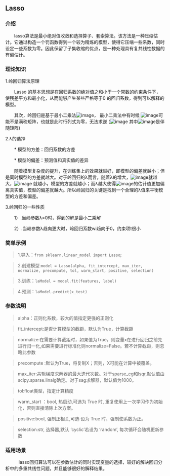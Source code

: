 <h2>Lasso</h2>

<h3>介绍</h3>

　　lasso算法是最小绝对值收敛和选择算子、套索算法。该方法是一种压缩估计。它通过构造一个罚函数得到一个较为精炼的模型，使得它压缩一些系数，同时设定一些系数为零。因此保留了子集收缩的优点，是一种处理具有复共线性数据的有偏估计。

<h3>理论知识</h3>

1.岭回归算法原理

　　Lasso 的基本思想是在回归系数的绝对值之和小于一个常数的约束条件下，使残差平方和最小化，从而能够产生某些严格等于0 的回归系数，得到可以解释的模型。

　　其次，岭回归是基于最小二乘法![image](/uploads/00c342a054783b5972f95e0ad464abf1/image.png)， 最小二乘法中有时候 ![image](/uploads/9070bd308d57009299c2af84564c811f/image.png)可能不是满秩矩阵，也就是此时行列式为零，无法求逆 (![image](/uploads/713c1996df1cc8561591d0b583b7edee/image.png) 其中![image](/uploads/b70d55c9be4d4cd488d68f10d3faea86/image.png)是伴随矩阵)

2.λ的选择

　　* 模型的方差：回归系数的方差 

　　* 模型的偏差：预测值和真实值的差异 

　　随着模型复杂度的提升，在训练集上的效果就越好，即模型的偏差就越小；但是同时模型的方差就越大。对于岭回归的λ而言，随着λ的增大，![image](/uploads/f43a73fb7277d8bb467f2a4357656f21/image.png)就越大，![image](/uploads/a8ff722118bb6ad87e0ce8c0a0f85b93/image.png)
 就越小，模型的方差就越小；而λ越大使得![image](/uploads/09a773cbae34fa419dd0a778a9d7f376/image.png)的估计值更加偏离真实值，模型的偏差就越大。所以岭回归的关键是找到一个合理的λ值来平衡模型的方差和偏差。

3.岭回归的一些性质

　　1）.当岭参数λ=0时，得到的解是最小二乘解

　　2）.当岭参数λ趋向更大时，岭回归系数wi趋向于0，约束项t很小

<h3>简单示例</h3>

> 1.导入：`from sklearn.linear_model import Lasso`;

> 2.创建模型:`model = Lasso(alpha, fit_intercept, max_iter, normalize, precompute, tol, warm_start, positive, selection)`

> 3.训练：`laModel = model.fit(features, label)`

> 4.预测：`laModel.predict(x_test)` 

<h3>参数说明</h3>

> alpha：正则化系数，较大的值指定更强的正则化

> fit_intercept:是否计算模型的截距，默认为True，计算截距

> normalize:在需要计算截距时，如果值为True，则变量x在进行回归之前先进行归一化,如果需要进行标准化则normalize=False。若不计算截距，则忽略此参数

> precompute :默认为True，将复制X；否则，X可能在计算中被覆盖。

> max_iter:共轭梯度求解器的最大迭代次数。对于sparse_cg和lsqr,默认值由scipy.sparse.linalg确定。对于sag求解器，默认值为1000。

> tol:float类型，指定计算精度

> warm_start ：bool, 热启动,可选为 True 时, 重复使用上一次学习作为初始化，否则直接清除上次方案。

> positive:bool, 强制正相关,可选 设为 True 时，强制使系数为正。

> selection:str, 选择器,默认 ‘cyclic’若设为 ‘random’, 每次循环会随机更新参数

<h3>适用场景</h3>

　　　lasso回归算法可以在参数估计的同时实现变量的选择，较好的解决回归分析中的多重共线性问题，并且能够很好的解释结果。